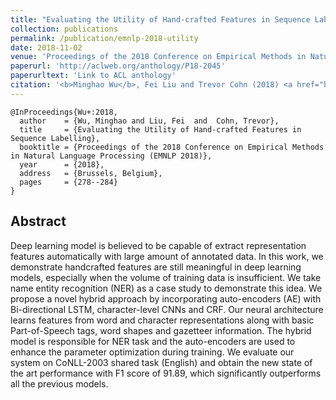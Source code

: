 ```yaml
---
title: "Evaluating the Utility of Hand-crafted Features in Sequence Labelling"
collection: publications
permalink: /publication/emnlp-2018-utility
date: 2018-11-02
venue: 'Proceedings of the 2018 Conference on Empirical Methods in Natural Language Processing (EMNLP 2018)'
paperurl: 'http://aclweb.org/anthology/P18-2045'
paperurltext: 'Link to ACL anthology'
citation: '<b>Minghao Wu</b>, Fei Liu and Trevor Cohn (2018) <a href="http://minghao-wu.github.io/files/papers/EMNLP2018.pdf"><u>Evaluating the Utility of Hand-crafted Features in Sequence Labelling</u></a>, In <i>Proceedings of the 2018 Conference on Empirical Methods in Natural Language Processing (EMNLP 2018)</i>, Brussels, Belgium, pp. 278-284.'
---
```


```
@InProceedings{Wu+:2018,
  author    = {Wu, Minghao and Liu, Fei  and  Cohn, Trevor},
  title     = {Evaluating the Utility of Hand-crafted Features in Sequence Labelling},
  booktitle = {Proceedings of the 2018 Conference on Empirical Methods in Natural Language Processing (EMNLP 2018)},
  year      = {2018},
  address   = {Brussels, Belgium},
  pages     = {278--284}
}
```

## Abstract
Deep learning model is believed to be capable of extract representation features automatically with large amount of annotated data. In this work, we demonstrate handcrafted features are still meaningful in deep learning models, especially when the volume of training data is insufficient. We take name entity recognition (NER) as a case study to demonstrate this idea. We propose a novel hybrid approach by incorporating auto-encoders (AE) with Bi-directional LSTM, character-level CNNs and CRF.  Our neural architecture learns features from word and character representations along with basic Part-of-Speech tags, word shapes and gazetteer information. The hybrid model is responsible for NER task and the auto-encoders are used to enhance the parameter optimization during training. We evaluate our system on CoNLL-2003 shared task (English) and obtain the new state of the art performance with F1 score of 91.89, which significantly outperforms all the previous models.